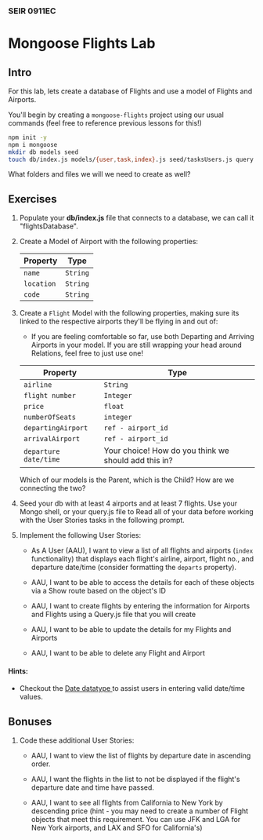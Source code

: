 ### SEIR 0911EC

# Mongoose Flights Lab

## Intro

For this lab, lets create a database of Flights and use a model of Flights and Airports.

You'll begin by creating a `mongoose-flights` project using our usual commands (feel free to reference previous lessons for this!)
```sh
npm init -y
npm i mongoose
mkdir db models seed
touch db/index.js models/{user,task,index}.js seed/tasksUsers.js query.js
```

What folders and files we will we need to create as well?

## Exercises

1) Populate your **db/index.js** file that connects to a database, we can call it "flightsDatabase".


2) Create a Model of Airport with the following properties:

	| Property | Type |
	|---|---|
	| `name`| `String`|  (Logan, LaGuardia, Heathrow, O'Hare, Pearson...)
	| `location`| `String`| (Boston, New York, London, Chicago, Toronto...)
	| `code`| `String`|    (LGN, LGA, HRT, OHR, YYZ...)



3) Create a `Flight` Model with the following properties, making sure its linked to the respective airports they'll be flying in and out of:
   - If you are feeling comfortable so far, use both Departing and Arriving Airports in your model. If you are still wrapping your head around Relations, feel free to just use one!

	| Property | Type |
	|---|---|
	| `airline`| `String`| ('American', 'Southwest', 'Delta'...)
	 |`flight number` |`Integer`| 
	 |`price`|`float`| 
	 |`numberOfSeats`|`integer`|
	 |`departingAirport`| `ref - airport_id`| 
	 |`arrivalAirport`|`ref - airport_id`| 
	 |`departure date/time` | Your choice! How do you think we should add this in? |
	 
	 
	 Which of our models is the Parent, which is the Child? How are we connecting the two?

4. Seed your db with at least 4 airports and at least 7 flights. Use your Mongo shell, or your query.js file to Read all of your data before working with the User Stories tasks in the following prompt. 

5. Implement the following User Stories:
	- As A User (AAU), I want to view a list of all flights and airports (`index` functionality) that displays each flight's airline, airport, flight no., and departure date/time (consider formatting the `departs` property).
	
	- AAU, I want to be able to access the details for each of these objects via a Show route based on the object's ID

	- AAU, I want to create flights by entering the information for Airports and Flights using a Query.js file that you will create
	
	- AAU, I want to be able to update the details for my Flights and Airports
	
	- AAU, I want to be able to delete any Flight and Airport
	

#### Hints:

- Checkout the [Date datatype 
](https://www.mongodb.com/docs/manual/reference/method/Date/) to assist users in entering valid date/time values.

## Bonuses


1. Code these additional User Stories:
	- AAU, I want to view the list of flights by departure date in ascending order.
	
	- AAU, I want the flights in the list to not be displayed if the flight's departure date and time have passed.

	- AAU, I want to see all flights from California to New York by descending price (hint - you may need to create a number of Flight objects that meet this requirement. You can use JFK and LGA for New York airports, and LAX and SFO for California's)


